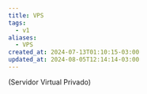 ```yaml
---
title: VPS
tags:
  - v1
aliases:
  - VPS
created_at: 2024-07-13T01:10:15-03:00
updated_at: 2024-08-05T12:14:14-03:00
---
```


 (Servidor Virtual Privado)